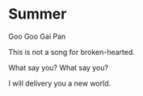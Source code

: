 # Summer
Goo Goo Gai Pan

This is not a song for broken-hearted.

What say you? What say you?

I will delivery you a new world.
